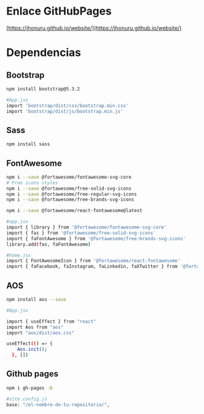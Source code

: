 # **Enlace GitHubPages**

[https://jhonuru.github.io/website/](https://jhonuru.github.io/website/)

# **Dependencias**

## Bootstrap 

```bash
npm install bootstrap@5.3.2

#App.jsx
import 'bootstrap/dist/css/bootstrap.min.css'
import 'bootstrap/dist/js/bootstrap.min.js'
```

## Sass

```bash
npm install sass
```

## FontAwesome

```bash
npm i --save @fortawesome/fontawesome-svg-core
# Free icons styles
npm i --save @fortawesome/free-solid-svg-icons
npm i --save @fortawesome/free-regular-svg-icons
npm i --save @fortawesome/free-brands-svg-icons

npm i --save @fortawesome/react-fontawesome@latest

#app.jsx
import { library } from '@fortawesome/fontawesome-svg-core'
import { fas } from '@fortawesome/free-solid-svg-icons'
import { faFontAwesome } from '@fortawesome/free-brands-svg-icons'
library.add(fas, faFontAwesome)

#home.jsx
import { FontAwesomeIcon } from '@fortawesome/react-fontawesome'
import { faFacebook, faInstagram, faLinkedin, faXTwitter } from '@fortawesome/free-brands-svg-icons'
```

## AOS

```bash
npm install aos --save

#App.jsx

import { useEffect } from "react"
import Aos from "aos"
import "aos/dist/aos.css"

useEffect(() => {
    Aos.init();
  }, [])
```

## Github pages

```bash
npm i gh-pages -D

#vite.config.js
base: "/el-nombre-de-tu-repositorio/",

```